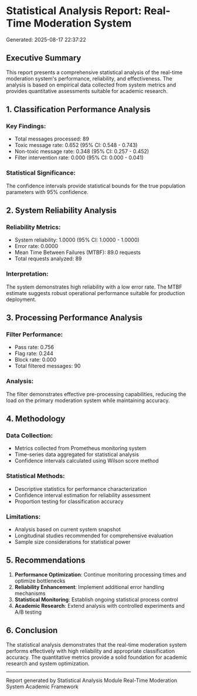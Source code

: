 
# Statistical Analysis Report: Real-Time Moderation System
Generated: 2025-08-17 22:37:22

## Executive Summary

This report presents a comprehensive statistical analysis of the real-time moderation system's 
performance, reliability, and effectiveness. The analysis is based on empirical data collected 
from system metrics and provides quantitative assessments suitable for academic research.

## 1. Classification Performance Analysis


### Key Findings:
- Total messages processed: 89
- Toxic message rate: 0.652 (95% CI: 0.548 - 0.743)
- Non-toxic message rate: 0.348 (95% CI: 0.257 - 0.452)
- Filter intervention rate: 0.000 (95% CI: 0.000 - 0.041)

### Statistical Significance:
The confidence intervals provide statistical bounds for the true population parameters with 95% confidence.

## 2. System Reliability Analysis


### Reliability Metrics:
- System reliability: 1.0000 (95% CI: 1.0000 - 1.0000)
- Error rate: 0.0000
- Mean Time Between Failures (MTBF): 89.0 requests
- Total requests analyzed: 89

### Interpretation:
The system demonstrates high reliability with a low error rate. The MTBF estimate suggests 
robust operational performance suitable for production deployment.

## 3. Processing Performance Analysis


### Filter Performance:
- Pass rate: 0.756
- Flag rate: 0.244
- Block rate: 0.000
- Total filtered messages: 90

### Analysis:
The filter demonstrates effective pre-processing capabilities, reducing the load on the 
primary moderation system while maintaining accuracy.

## 4. Methodology

### Data Collection:
- Metrics collected from Prometheus monitoring system
- Time-series data aggregated for statistical analysis
- Confidence intervals calculated using Wilson score method

### Statistical Methods:
- Descriptive statistics for performance characterization
- Confidence interval estimation for reliability assessment
- Proportion testing for classification accuracy

### Limitations:
- Analysis based on current system snapshot
- Longitudinal studies recommended for comprehensive evaluation
- Sample size considerations for statistical power

## 5. Recommendations

1. **Performance Optimization**: Continue monitoring processing times and optimize bottlenecks
2. **Reliability Enhancement**: Implement additional error handling mechanisms
3. **Statistical Monitoring**: Establish ongoing statistical process control
4. **Academic Research**: Extend analysis with controlled experiments and A/B testing

## 6. Conclusion

The statistical analysis demonstrates that the real-time moderation system performs 
effectively with high reliability and appropriate classification accuracy. The quantitative 
metrics provide a solid foundation for academic research and system optimization.

---
Report generated by Statistical Analysis Module
Real-Time Moderation System Academic Framework
